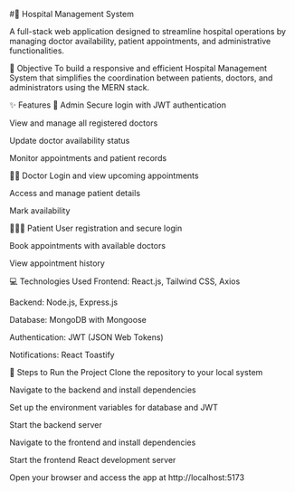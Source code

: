 #🏥 Hospital Management System

A full-stack web application designed to streamline hospital operations by managing doctor availability, patient appointments, and administrative functionalities.

🎯 Objective
To build a responsive and efficient Hospital Management System that simplifies the coordination between patients, doctors, and administrators using the MERN stack.

✨ Features
👤 Admin
Secure login with JWT authentication

View and manage all registered doctors

Update doctor availability status

Monitor appointments and patient records

👨‍⚕️ Doctor
Login and view upcoming appointments

Access and manage patient details

Mark availability

🧑‍🤝‍🧑 Patient
User registration and secure login

Book appointments with available doctors

View appointment history

💻 Technologies Used
Frontend: React.js, Tailwind CSS, Axios

Backend: Node.js, Express.js

Database: MongoDB with Mongoose

Authentication: JWT (JSON Web Tokens)

Notifications: React Toastify

🚀 Steps to Run the Project
Clone the repository to your local system

Navigate to the backend and install dependencies

Set up the environment variables for database and JWT

Start the backend server

Navigate to the frontend and install dependencies

Start the frontend React development server

Open your browser and access the app at http://localhost:5173

